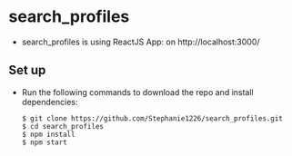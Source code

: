 # search_profiles
* search_profiles is using ReactJS App: on http://localhost:3000/

## Set up
- Run the following commands to download the repo and install dependencies:

    ```
    $ git clone https://github.com/Stephanie1226/search_profiles.git
    $ cd search_profiles
    $ npm install
    $ npm start
